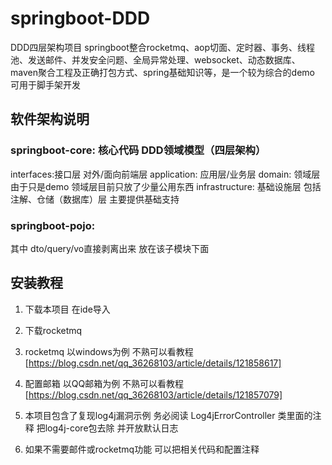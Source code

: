 # springboot-DDD
DDD四层架构项目 springboot整合rocketmq、aop切面、定时器、事务、线程池、发送邮件、并发安全问题、全局异常处理、websocket、动态数据库、maven聚合工程及正确打包方式、spring基础知识等，是一个较为综合的demo 可用于脚手架开发 


## 软件架构说明

### springboot-core: 核心代码 DDD领域模型（四层架构）

interfaces:接口层 对外/面向前端层 
application: 应用层/业务层 
domain: 领域层 由于只是demo 领域层目前只放了少量公用东西 
infrastructure: 基础设施层 包括注解、仓储（数据库）层 主要提供基础支持

### springboot-pojo: 
其中 dto/query/vo直接剥离出来 放在该子模块下面

## 安装教程
1. 下载本项目 在ide导入
2. 下载rocketmq
3. rocketmq 以windows为例 不熟可以看教程 [https://blog.csdn.net/qq_36268103/article/details/121858617] 
4. 配置邮箱 以QQ邮箱为例 不熟可以看教程[https://blog.csdn.net/qq_36268103/article/details/121857079] 

5. 本项目包含了复现log4j漏洞示例 务必阅读 Log4jErrorController 类里面的注释 把log4j-core包去除 并开放默认日志

6. 如果不需要邮件或rocketmq功能 可以把相关代码和配置注释
